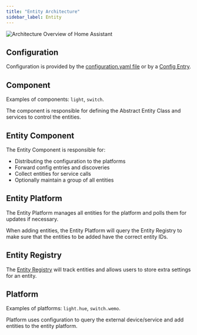 ```yaml
---
title: "Entity Architecture"
sidebar_label: Entity
---
```


<img class='invertDark'
  src='/img/en/architecture/entities_architecture.png'
  alt='Architecture Overview of Home Assistant' />

## Configuration

Configuration is provided by the [configuration.yaml file](configuration_yaml_index.md) or by a [Config Entry](config_entries_index.md).

## Component

Examples of components: `light`, `switch`.

The component is responsible for defining the Abstract Entity Class and services to control the entities.

## Entity Component

The Entity Component is responsible for:

 - Distributing the configuration to the platforms
 - Forward config entries and discoveries
 - Collect entities for service calls
 - Optionally maintain a group of all entities

## Entity Platform

The Entity Platform manages all entities for the platform and polls them for updates if necessary.

When adding entities, the Entity Platform will query the Entity Registry to make sure that the entities to be added have the correct entity IDs.

## Entity Registry

The [Entity Registry](entity_registry_index.md) will track entities and allows users to store extra settings for an entity.

## Platform

Examples of platforms: `light.hue`, `switch.wemo`.

Platform uses configuration to query the external device/service and add entities to the entity platform.

